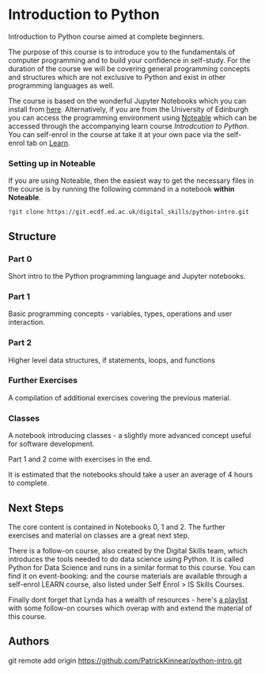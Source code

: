 # Introduction to Python
Introduction to Python course aimed at complete beginners.

The purpose of this course is to introduce you to the fundamentals of computer programming and to build your confidence in self-study. For the duration of the course we will be covering general programming concepts and structures which are not exclusive to Python and exist in other programming languages as well.

The course is based on the wonderful Jupyter Notebooks which you can install from [here](http://jupyter.org/install). Alternatively, if you are from the University of Edinburgh you can access the programming environment using [Noteable](https://noteable.edina.ac.uk/) which can be accessed through the accompanying learn course *Introdcution to Python*. You can self-enrol in the course at take it at your own pace via the self-enrol tab on [Learn](https://learn.ed.ac.uk).

### Setting up in Noteable
If you are using Noteable, then the easiest way to get the necessary files in the course is by running the following command in a notebook **within Noteable**.
```
!git clone https://git.ecdf.ed.ac.uk/digital_skills/python-intro.git
```

## Structure

### Part 0
Short intro to the Python programming language and Jupyter notebooks.

### Part 1
Basic programming concepts - variables, types, operations and user interaction.

### Part 2
Higher level data structures, if statements, loops, and functions

### Further Exercises
A compilation of additional exercises covering the previous material.

### Classes
A notebook introducing classes - a slightly more advanced concept useful for software development.

Part 1 and 2 come with exercises in the end.

It is estimated that the notebooks should take a user an average of 4 hours to complete.

## Next Steps
The core content is contained in Notebooks 0, 1 and 2. The further exercises and material on classes are a great next step.

There is a follow-on course, also created by the Digital Skills team, which introduces the tools needed to do data science using Python. It is called Python for Data Science and runs in a similar format to this course. You can find it on event-booking: and the course materials are available through a self-enrol LEARN course, also listed under Self Enrol > IS Skills Courses.

Finally dont forget that Lynda has a wealth of resources - here's [a playlist](https://www.lynda.com/SharedPlaylist/562f8107f9e34f5480689c57e657e637) with some follow-on courses which overap with and extend the material of this course.

## Authors
git remote add origin https://github.com/PatrickKinnear/python-intro.git

